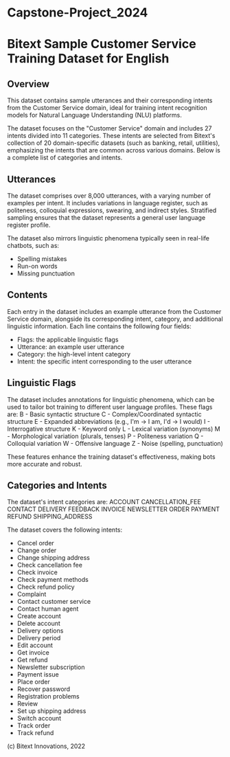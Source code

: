 # Capstone-Project_2024

Bitext Sample Customer Service Training Dataset for English
============================================================

Overview
--------
This dataset contains sample utterances and their corresponding intents from
the Customer Service domain, ideal for training intent recognition models for
Natural Language Understanding (NLU) platforms.

The dataset focuses on the "Customer Service" domain and includes 27 intents
divided into 11 categories. These intents are selected from Bitext's collection
of 20 domain-specific datasets (such as banking, retail, utilities), emphasizing the intents
that are common across various domains. Below is a complete list of categories and intents.

Utterances
----------
The dataset comprises over 8,000 utterances, with a varying number of examples
per intent. It includes variations in language register, such as politeness, colloquial expressions,
swearing, and indirect styles. Stratified sampling ensures that the dataset represents a general user language register profile.

The dataset also mirrors linguistic phenomena typically seen in real-life chatbots, such as:
  - Spelling mistakes
  - Run-on words
  - Missing punctuation

Contents
--------
Each entry in the dataset includes an example utterance from the Customer Service
domain, alongside its corresponding intent, category, and additional linguistic information.
Each line contains the following four fields:
  - Flags: the applicable linguistic flags
  - Utterance: an example user utterance
  - Category: the high-level intent category
  - Intent: the specific intent corresponding to the user utterance

Linguistic Flags
----------------
The dataset includes annotations for linguistic phenomena, which can be used
to tailor bot training to different user language profiles. These flags are:
  B - Basic syntactic structure
  C - Complex/Coordinated syntactic structure
  E - Expanded abbreviations (e.g., I'm -> I am, I'd -> I would)
  I - Interrogative structure
  K - Keyword only
  L - Lexical variation (synonyms)
  M - Morphological variation (plurals, tenses)
  P - Politeness variation
  Q - Colloquial variation
  W - Offensive language
  Z - Noise (spelling, punctuation)

These features enhance the training dataset's effectiveness, making bots more accurate and robust.

Categories and Intents
----------------------
The dataset's intent categories are:
  ACCOUNT
  CANCELLATION_FEE
  CONTACT
  DELIVERY
  FEEDBACK
  INVOICE
  NEWSLETTER
  ORDER
  PAYMENT
  REFUND
  SHIPPING_ADDRESS

The dataset covers the following intents:
  - Cancel order
  - Change order
  - Change shipping address
  - Check cancellation fee
  - Check invoice
  - Check payment methods
  - Check refund policy
  - Complaint
  - Contact customer service
  - Contact human agent
  - Create account
  - Delete account
  - Delivery options
  - Delivery period
  - Edit account
  - Get invoice
  - Get refund
  - Newsletter subscription
  - Payment issue
  - Place order
  - Recover password
  - Registration problems
  - Review
  - Set up shipping address
  - Switch account
  - Track order
  - Track refund

(c) Bitext Innovations, 2022

